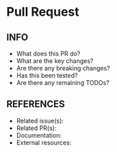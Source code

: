 # Pull Request

## INFO

- What does this PR do?
- What are the key changes?
- Are there any breaking changes?
- Has this been tested?
- Are there any remaining TODOs?

## REFERENCES

- Related issue(s):
- Related PR(s):
- Documentation:
- External resources:
